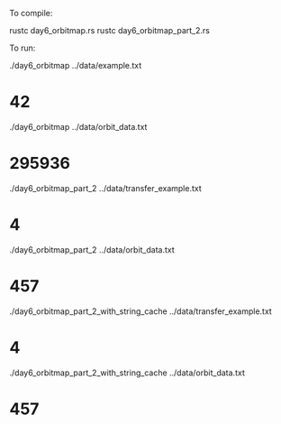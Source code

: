To compile:

rustc day6_orbitmap.rs 
rustc day6_orbitmap_part_2.rs 

To run:

./day6_orbitmap ../data/example.txt
# 42

./day6_orbitmap ../data/orbit_data.txt
# 295936

./day6_orbitmap_part_2 ../data/transfer_example.txt
# 4

./day6_orbitmap_part_2 ../data/orbit_data.txt
# 457

./day6_orbitmap_part_2_with_string_cache ../data/transfer_example.txt
# 4

./day6_orbitmap_part_2_with_string_cache ../data/orbit_data.txt
# 457